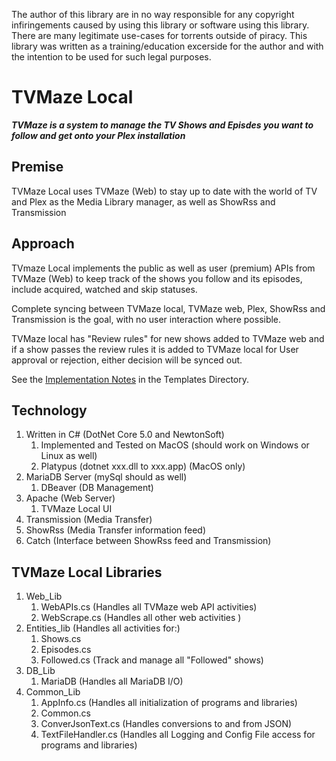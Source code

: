 The author of this library are in no way responsible for any copyright infiringements caused by using this library or software using this library. There are many legitimate use-cases for torrents outside of piracy. This library was written as a training/education excerside for the author and with the intention to be used for such legal purposes.


# TVMaze Local


***TVMaze is a system to manage the TV Shows and Episdes you want to follow and get onto your Plex installation***


## Premise

TVMaze Local uses TVMaze (Web) to stay up to date with the world of TV and Plex as the Media Library manager, as well as ShowRss and Transmission

## Approach

TVmaze Local implements the public as well as user (premium) APIs from TVMaze (Web) to keep track of the shows you follow and its episodes, include acquired, watched and skip statuses.

Complete syncing between TVMaze local, TVMaze web, Plex, ShowRss and Transmission is the goal, with no user interaction where possible.

TVMaze local has "Review rules" for new shows added to TVMaze web and if a show passes the review rules it is added to TVMaze local for User approval or rejection, either decision will be synced out.

See the [Implementation Notes](https://github.com/dkluis/TVMaze/blob/8aafbbb9efaabc2a7347404f3a39faa9332d0c46/Documentation/Implementation%20Sequence%20Notes.md) in the Templates Directory.

## Technology

1. Written in C# (DotNet Core 5.0 and NewtonSoft)
    1. Implemented and Tested on MacOS (should work on Windows or Linux as well)
    1. Platypus (dotnet xxx.dll to xxx.app) (MacOS only)
1. MariaDB Server (mySql should as well)
    1. DBeaver (DB Management)
1. Apache (Web Server)
    1. TVMaze Local UI
1. Transmission (Media Transfer)
1. ShowRss (Media Transfer information feed)
1. Catch (Interface between ShowRss feed and Transmission)

## TVMaze Local Libraries

1. Web_Lib
    1. WebAPIs.cs (Handles all TVMaze web API activities)
    1. WebScrape.cs (Handles all other web activities )
1. Entities_lib (Handles all activities for:)
    1. Shows.cs     
    1. Episodes.cs  
    1. Followed.cs  (Track and manage all "Followed" shows)
1. DB_Lib
    1. MariaDB (Handles all MariaDB I/O)
1. Common_Lib
    1. AppInfo.cs (Handles all initialization of programs and libraries)
    1. Common.cs
    1. ConverJsonText.cs (Handles conversions to and from JSON)
    1. TextFileHandler.cs (Handles all Logging and Config File access for programs and libraries)
